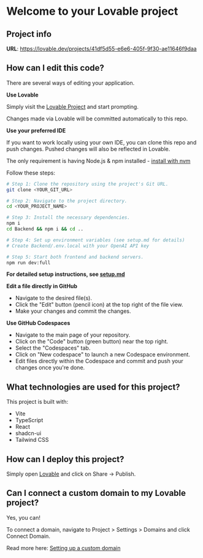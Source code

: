 # Welcome to your Lovable project

## Project info

**URL**: https://lovable.dev/projects/41df5d55-e6e6-405f-9f30-ae11646f9daa

## How can I edit this code?

There are several ways of editing your application.

**Use Lovable**

Simply visit the [Lovable Project](https://lovable.dev/projects/41df5d55-e6e6-405f-9f30-ae11646f9daa) and start prompting.

Changes made via Lovable will be committed automatically to this repo.

**Use your preferred IDE**

If you want to work locally using your own IDE, you can clone this repo and push changes. Pushed changes will also be reflected in Lovable.

The only requirement is having Node.js & npm installed - [install with nvm](https://github.com/nvm-sh/nvm#installing-and-updating)

Follow these steps:

```sh
# Step 1: Clone the repository using the project's Git URL.
git clone <YOUR_GIT_URL>

# Step 2: Navigate to the project directory.
cd <YOUR_PROJECT_NAME>

# Step 3: Install the necessary dependencies.
npm i
cd Backend && npm i && cd ..

# Step 4: Set up environment variables (see setup.md for details)
# Create Backend/.env.local with your OpenAI API key

# Step 5: Start both frontend and backend servers.
npm run dev:full
```

**For detailed setup instructions, see [setup.md](./setup.md)**

**Edit a file directly in GitHub**

- Navigate to the desired file(s).
- Click the "Edit" button (pencil icon) at the top right of the file view.
- Make your changes and commit the changes.

**Use GitHub Codespaces**

- Navigate to the main page of your repository.
- Click on the "Code" button (green button) near the top right.
- Select the "Codespaces" tab.
- Click on "New codespace" to launch a new Codespace environment.
- Edit files directly within the Codespace and commit and push your changes once you're done.

## What technologies are used for this project?

This project is built with:

- Vite
- TypeScript
- React
- shadcn-ui
- Tailwind CSS

## How can I deploy this project?

Simply open [Lovable](https://lovable.dev/projects/41df5d55-e6e6-405f-9f30-ae11646f9daa) and click on Share -> Publish.

## Can I connect a custom domain to my Lovable project?

Yes, you can!

To connect a domain, navigate to Project > Settings > Domains and click Connect Domain.

Read more here: [Setting up a custom domain](https://docs.lovable.dev/tips-tricks/custom-domain#step-by-step-guide)
